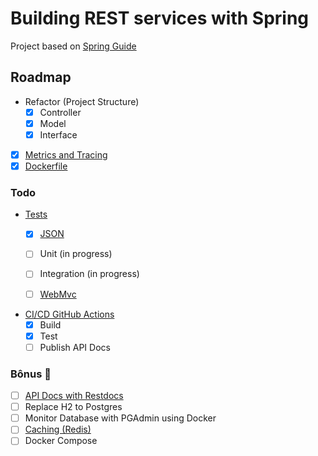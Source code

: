 # Building REST services with Spring

Project based on [Spring Guide](https://spring.io/guides/tutorials/rest/)

## Roadmap

- Refactor (Project Structure)
  - [x] Controller
  - [x] Model
  - [x] Interface

- [x] [Metrics and Tracing](https://spring.io/guides/gs/tanzu-observability/)
- [x] [Dockerfile](https://spring.io/guides/topicals/spring-boot-docker/)

### Todo
- [Tests](https://docs.spring.io/spring-boot/docs/3.2.2/reference/html/features.html#features.testing)
  - [x] [JSON](https://spring.academy/courses/building-a-rest-api-with-spring-boot)
  - [ ] Unit (in progress)
  - [ ] Integration (in progress)
  - [ ] [WebMvc](https://spring.io/guides/gs/testing-web/)


- [CI/CD GitHub Actions](https://docs.github.com/en/actions/automating-builds-and-tests/building-and-testing-java-with-maven)
  - [x] Build
  - [x] Test
  - [ ] Publish API Docs

### Bônus 🎁

- [ ] [API Docs with Restdocs](https://spring.io/guides/gs/testing-restdocs/)
- [ ] Replace H2 to Postgres
- [ ] Monitor Database with PGAdmin using Docker
- [ ] [Caching (Redis)](https://docs.spring.io/spring-framework/reference/integration/cache/annotations.html)
- [ ] Docker Compose
